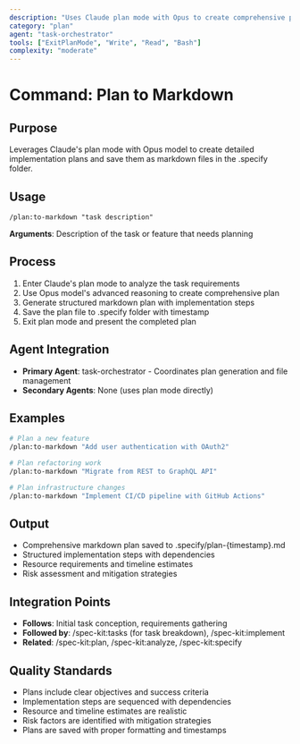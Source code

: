 ```yaml
---
description: "Uses Claude plan mode with Opus to create comprehensive plans and save to .specify folder"
category: "plan"
agent: "task-orchestrator"
tools: ["ExitPlanMode", "Write", "Read", "Bash"]
complexity: "moderate"
---
```


# Command: Plan to Markdown

## Purpose
Leverages Claude's plan mode with Opus model to create detailed implementation plans and save them as markdown files in the .specify folder.

## Usage
```
/plan:to-markdown "task description"
```

**Arguments**: Description of the task or feature that needs planning

## Process
1. Enter Claude's plan mode to analyze the task requirements
2. Use Opus model's advanced reasoning to create comprehensive plan
3. Generate structured markdown plan with implementation steps
4. Save the plan file to .specify folder with timestamp
5. Exit plan mode and present the completed plan

## Agent Integration
- **Primary Agent**: task-orchestrator - Coordinates plan generation and file management
- **Secondary Agents**: None (uses plan mode directly)

## Examples
```bash
# Plan a new feature
/plan:to-markdown "Add user authentication with OAuth2"

# Plan refactoring work
/plan:to-markdown "Migrate from REST to GraphQL API"

# Plan infrastructure changes
/plan:to-markdown "Implement CI/CD pipeline with GitHub Actions"
```

## Output
- Comprehensive markdown plan saved to .specify/plan-{timestamp}.md
- Structured implementation steps with dependencies
- Resource requirements and timeline estimates
- Risk assessment and mitigation strategies

## Integration Points
- **Follows**: Initial task conception, requirements gathering
- **Followed by**: /spec-kit:tasks (for task breakdown), /spec-kit:implement
- **Related**: /spec-kit:plan, /spec-kit:analyze, /spec-kit:specify

## Quality Standards
- Plans include clear objectives and success criteria
- Implementation steps are sequenced with dependencies
- Resource and timeline estimates are realistic
- Risk factors are identified with mitigation strategies
- Plans are saved with proper formatting and timestamps